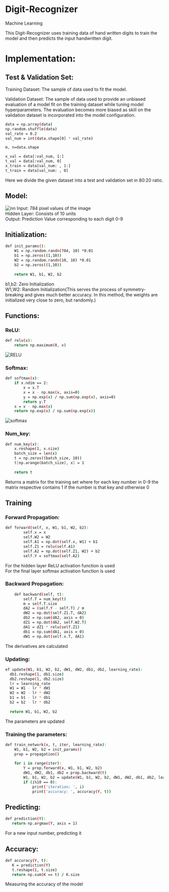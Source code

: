 # Digit-Recognizer
Machine Learning

This Digit-Recognizer uses training data of hand written digits to train the model and then predicts the input handwritten digit.  
# Implementation:
## Test & Validation Set:
Training Dataset: The sample of data used to fit the model.  

Validation Dataset: The sample of data used to provide an unbiased evaluation of a model fit on the training dataset while tuning model hyperparameters. The evaluation becomes more biased as skill on the validation dataset is incorporated into the model configuration.
```bash
data = np.array(data)
np.random.shuffle(data)
val_rate = 0.2
val_num = int(data.shape[0] * val_rate)

m, n=data.shape

x_val = data[:val_num, 1:]
t_val = data[:val_num, 0]
x_train = data[val_num: , 1:]
t_train = data[val_num: , 0]

```
Here we divide the given dataset into a test and validation set in 80:20 ratio.

## Model:

![nn](https://user-images.githubusercontent.com/109758341/187070178-fa383b99-41e5-4c90-8c10-2de23d280eee.png)
Input: 784 pixel values of the image  
Hidden Layer: Consists of 10 units  
Output: Prediction Value corresponding to each digit 0-9  

## Initialization:
```bash
def init_params():
    W1 = np.random.randn(784, 10) *0.01
    b1 = np.zeros((1,10))
    W2 = np.random.randn(10, 10) *0.01
    b2 = np.zeros((1,10))
    
    return W1, b1, W2, b2
```
b1,b2: Zero Initialization  
W1,W2: Random Initialization(This serves the process of symmetry-breaking and gives much better accuracy. In this method, the weights are initialized very close to zero, but randomly.)

## Functions:
### ReLU:
```bash
def relu(x):
    return np.maximum(0, x)
```
![RELU](https://user-images.githubusercontent.com/109758341/187070794-0942d1c3-4d04-405d-858d-a3838fa6a89f.png)
### Softmax:
```bash
def softmax(x):
    if x.ndim == 2:
        x = x.T
        x = x - np.max(x, axis=0)
        y = np.exp(x) / np.sum(np.exp(x), axis=0)
        return y.T 
    x = x - np.max(x) 
    return np.exp(x) / np.sum(np.exp(x))
```
![softmax](https://user-images.githubusercontent.com/109758341/187070938-b4547d0a-29f2-4605-92bd-96d68253f77d.png)
### Num_key:
```bash
def num_key(x):
    x.reshape(1, x.size)
    batch_size = len(x)
    t = np.zeros((batch_size, 10))
    t[np.arange(batch_size), x] = 1
    
    return t    
```
Returns a matrix for the training set where for each key number in 0-9 the matrix respective contains 1 if the number is that key and otherwise 0 
## Training
### Forward Propagation:
```bash
def forward(self, x, W1, b1, W2, b2):
        self.x = x
        self.W2 = W2
        self.A1 = np.dot(self.x, W1) + b1
        self.Z1 = relu(self.A1)
        self.A2 = np.dot(self.Z1, W2) + b2
        self.Y = softmax(self.A2)
```
For the hidden layer ReLU activation function is used  
For the final layer softmax activation function is used
### Backward Propagation:
```bash
    def backward(self, t):
        self.T = num_key(t)
        m = self.T.size
        dA2 = (self.Y - self.T) / m
        dW2 = np.dot(self.Z1.T, dA2)
        db2 = np.sum(dA2, axis = 0)    
        dZ1 = np.dot(dA2, self.W2.T)
        dA1 = dZ1 * relu(self.Z1) 
        db1 = np.sum(dA1, axis = 0) 
        dW1 = np.dot(self.x.T, dA1)
  ```
  The derivatives are calculated
  ### Updating:
  ```bash
  ef update(W1, b1, W2, b2, dW1, dW2, db1, db2, learning_rate):
    db1.reshape(1, db1.size)
    db2.reshape(1, db2.size)
    lr = learning_rate
    W1 = W1 - lr * dW1
    W2 = W2 - lr * dW2
    b1 = b1 - lr * db1
    b2 = b2 - lr * db2
    
    return W1, b1, W2, b2
```
The parameters are updated
### Training the parameters:
```bash
def train_network(x, t, iter, learning_rate):
    W1, b1, W2, b2 = init_params()
    prop = propagation()
    
    for i in range(iter):
        Y = prop.forward(x, W1, b1, W2, b2)
        dW1, dW2, db1, db2 = prop.backward(t)
        W1, b1, W2, b2 = update(W1, b1, W2, b2, dW1, dW2, db1, db2, learning_rate)
        if (i%10 == 0):
            print('iteration: ', i)
            print('accuracy: ', accuracy(Y, t))
 ```
 ## Predicting:
 ```bash
 def prediction(Y):
    return np.argmax(Y, axis = 1)
```
For a new input number, predicting it
 ## Accuracy:
 ```bash
 def accuracy(Y, t):
    K = prediction(Y)
    t.reshape(1, t.size)
    return np.sum(K == t) / K.size
```
Measuring the accuracy of the model
